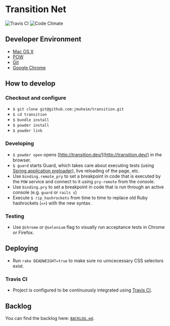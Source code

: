 # Transition Net

![Travis CI](https://api.travis-ci.org/jmuheim/transition.png)
![Code Climate](https://codeclimate.com/github/jmuheim/transition.png)

## Developer Environment

- [Mac OS X](http://www.apple.com/osx/)
- [POW](http://pow.cx/)
- [Git](http://git-scm.com/)
- [Google Chrome](https://www.google.com/intl/en/chrome/browser/)

## How to develop

### Checkout and configure

- `$ git clone git@github.com:jmuheim/transition.git`
- `$ cd transition`
- `$ bundle install`
- `$ powder install`
- `$ powder link`

### Developing

- `$ powder open` opens [http://transition.dev/](http://transition.dev/) in the browser.
- `$ guard` starts Guard, which takes care about executing tests (using [Spring application preloader](https://github.com/jonleighton/spring)), live reloading of the page, etc.
- Use `binding.remote_pry` to set a breakpoint in code that is executed by the `POW` service and connect to it using `pry-remote` from the console.
- Use `binding.pry` to set a breakpoint in code that is run through an active console (e.g. `guard` or `rails s`)
- Execute `$ rip_hashrockets` from time to time to replace old Ruby hashrockets (`=>`) with the new syntax.

### Testing

- Use `@chrome` or `@selenium` flag to visually run acceptance tests in Chrome or Firefox.

## Deploying

- Run `rake DEADWEIGHT=true` to make sure no unncecessary CSS selectors exist.

### Travis CI

- Project is configured to be continuously integrated using [Travis CI](https://travis-ci.org/jmuheim/transition).

## Backlog

You can find the backlog here: [`BACKLOG.md`](./BACKLOG.md).
